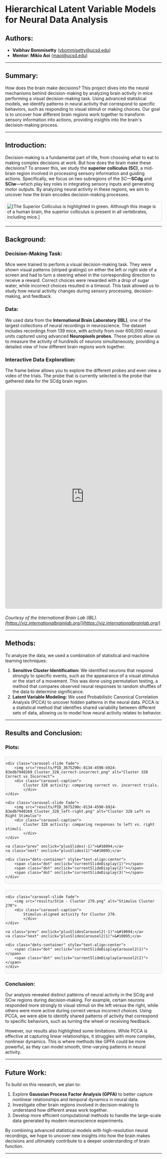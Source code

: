 # Hierarchical Latent Variable Models for Neural Data Analysis

## Authors:
- **Vaibhav Bommisetty** (vbommisetty@ucsd.edu) 
- **Mentor: Mikio Aoi** (maoi@ucsd.edu)  

---

## Summary:
How does the brain make decisions? This project dives into the neural mechanisms behind decision-making by analyzing brain activity in mice performing a visual decision-making task. Using advanced statistical models, we identify patterns in neural activity that correspond to specific behaviors, such as responding to visual stimuli or making choices. Our goal is to uncover how different brain regions work together to transform sensory information into actions, providing insights into the brain's decision-making process.

---

## Introduction:
Decision-making is a fundamental part of life, from choosing what to eat to making complex decisions at work. But how does the brain make these decisions? To answer this, we study the **superior colliculus (SC)**, a mid-brain region involved in processing sensory information and guiding actions. Specifically, we focus on two subregions of the SC—**SCdg** and **SCiw**—which play key roles in integrating sensory inputs and generating motor outputs. By analyzing neural activity in these regions, we aim to uncover how the brain encodes decision-making processes.

<img src="images/superior%20colliculus.png"
     alt="[The Superior Colliculus is highlighted in green. Although this image is of a human brain, the superior colliculus is present in all vertebrates, including mice.]"
     style="max-width: 100%; height: auto; display: block; margin-left: auto; margin-right: auto; border: 1px solid #ddd; padding: 5px; border-radius: 4px; margin-top: 15px; margin-bottom: 15px;">

---

## Background:

### Decision-Making Task:
Mice were trained to perform a visual decision-making task. They were shown visual patterns (striped gratings) on either the left or right side of a screen and had to turn a steering wheel in the corresponding direction to receive a reward. Correct choices were rewarded with a drop of sugar water, while incorrect choices resulted in a timeout. This task allowed us to study how neural activity changes during sensory processing, decision-making, and feedback.

### Data:
We used data from the **International Brain Laboratory (IBL)**, one of the largest collections of neural recordings in neuroscience. The dataset includes recordings from 139 mice, with activity from over 600,000 neural units captured using advanced **Neuropixels probes**. These probes allow us to measure the activity of hundreds of neurons simultaneously, providing a detailed view of how different brain regions work together.

### Interactive Data Exploration:
The frame below allows you to explore the different probes and even view a video of the trials. The probe that is currently selected is the probe that gathered data for the SCdg brain region.

<div style="width: 100%; height: 700px; border: 1px solid #ddd; border-radius: 5px; overflow: hidden; margin: 20px 0;">
    <iframe 
        src="https://viz.internationalbrainlab.org/app?dset=bwm&pid=069c2674-80b0-44b4-a3d9-28337512967f&tid=0&cid=-1&qc=0&spikesorting=ss_original" 
        style="width: 100%; height: 100%; border: none;"
        allow="accelerometer; autoplay; clipboard-write; encrypted-media; gyroscope" 
        allowfullscreen>
    </iframe>
</div>

*Courtesy of the International Brain Lab (IBL). [https://viz.internationalbrainlab.org/](https://viz.internationalbrainlab.org/)*

---

## Methods:
To analyze the data, we used a combination of statistical and machine learning techniques:

1. **Sensitive Cluster Identification:** We identified neurons that respond strongly to specific events, such as the appearance of a visual stimulus or the start of a movement. This was done using permutation testing, a method that compares observed neural responses to random shuffles of the data to determine significance.
2. **Latent Variable Modeling:** We used Probabilistic Canonical Correlation Analysis (PCCA) to uncover hidden patterns in the neural data. PCCA is a statistical method that identifies shared variability between different sets of data, allowing us to model how neural activity relates to behavior.


---

## Results and Conclusion:

### Plots:

<!-- START OF CARUSEL -->

<div class="carousel-container">
    <div class="carousel-slide fade">
        <img src="results/PID_3675290c-8134-4598-b924-83edb7940269_Cluster_328_all.png" alt="Cluster 328 All Trials">
        <div class="carousel-caption">
            Neural activity of Cluster 328 across all trials.
            </div>
    </div>

    <div class="carousel-slide fade">
        <img src="results/PID_3675290c-8134-4598-b924-83edb7940269_Cluster_328_correct-incorrect.png" alt="Cluster 328 Correct vs Incorrect">
        <div class="carousel-caption">
            Cluster 328 activity: comparing correct vs. incorrect trials.
            </div>
    </div>

    <div class="carousel-slide fade">
        <img src="results/PID_3675290c-8134-4598-b924-83edb7940269_Cluster_328_left-right.png" alt="Cluster 328 Left vs Right Stimulus">
        <div class="carousel-caption">
            Cluster 328 activity: comparing responses to left vs. right stimuli.
            </div>
    </div>

    <a class="prev" onclick="plusSlides(-1)">&#10094;</a>
    <a class="next" onclick="plusSlides(1)">&#10095;</a>

    <div class="dots-container" style="text-align:center">
        <span class="dot" onclick="currentSlideDisplay(1)"></span>
        <span class="dot" onclick="currentSlideDisplay(2)"></span>
        <span class="dot" onclick="currentSlideDisplay(3)"></span>
    </div>
</div>

<style>
.carousel-container {
    position: relative;
    max-width: 700px; 
    margin: 20px auto; 
    border: 1px solid #ddd;
    border-radius: 5px;
    overflow: hidden;
    background-color: #f9f9f9; 
}

.carousel-slide {
    display: none;
    padding: 10px;
    text-align: center;
}

.carousel-slide img {
    max-width: 100%; 
    height: auto;  
    max-height: 450px; 
    border-radius: 4px;
    margin-bottom: 10px;
}

.carousel-caption {
    font-size: 1em;
    color: #333; 
    padding: 5px 0;
    line-height: 1.4;
}

.fade {
    animation-name: fadeEffect;
    animation-duration: 0.8s;
}

@keyframes fadeEffect {
    from {opacity: .4}
    to {opacity: 1}
}

.prev, .next {
    cursor: pointer;
    position: absolute;
    top: 50%;
    width: auto;
    padding: 16px;
    margin-top: -25px;
    color: white;
    font-weight: bold;
    font-size: 20px;
    transition: 0.3s ease;
    border-radius: 0 3px 3px 0;
    user-select: none;
    background-color: rgba(0,0,0,0.4);
}

.next {
    right: 0;
    border-radius: 3px 0 0 3px;
}

.prev:hover, .next:hover {
    background-color: rgba(0,0,0,0.7);
}

.dots-container {
    text-align: center;
    padding: 10px 0;
    background-color: #f1f1f1;
}

.dot {
    cursor: pointer;
    height: 13px;
    width: 13px;
    margin: 0 3px;
    background-color: #bbb;
    border-radius: 50%;
    display: inline-block;
    transition: background-color 0.3s ease;
}

.active, .dot:hover {
    background-color: #717171;
}
</style>

<script>
let slideIndex = 1;

function showSlides(n) {
    let i;
    let slides = document.querySelectorAll(".carousel-container .carousel-slide");
    let dots = document.querySelectorAll(".carousel-container .dot");

    if (n > slides.length) {slideIndex = 1}
    if (n < 1) {slideIndex = slides.length}

    for (i = 0; i < slides.length; i++) {
        slides[i].style.display = "none";
    }
    for (i = 0; i < dots.length; i++) {
        dots[i].className = dots[i].className.replace(" active", "");
    }

    slides[slideIndex-1].style.display = "block";
    if (dots.length > 0 && dots[slideIndex-1]) {
        dots[slideIndex-1].className += " active";
    }
}

function plusSlides(n) {
    showSlides(slideIndex += n);
}

function currentSlideDisplay(n) {
    showSlides(slideIndex = n);
}

document.addEventListener('DOMContentLoaded', function() {
    showSlides(slideIndex);
});

</script>




<!-- END OF CARUSEL -->

<div class="carousel-container" id="carousel2"> <div class="carousel-slide fade">
        <img src="results/PCCA RMSE from Hierarchical Latent Variable Models.png" alt="PCCA RMSE">
        <div class="carousel-caption">
            PCCA Reconstruction Error (RMSE) Analysis.
            </div>
    </div>

    <div class="carousel-slide fade">
        <img src="results/Stim - Cluster 270.png" alt="Stimulus Cluster 270">
        <div class="carousel-caption">
            Stimulus-aligned activity for Cluster 270.
            </div>
    </div>

    <a class="prev" onclick="plusSlidesCarousel2(-1)">&#10094;</a>
    <a class="next" onclick="plusSlidesCarousel2(1)">&#10095;</a>

    <div class="dots-container" style="text-align:center">
        <span class="dot" onclick="currentSlideDisplayCarousel2(1)"></span>
        <span class="dot" onclick="currentSlideDisplayCarousel2(2)"></span>
    </div>
</div>

<style>
/* Styles for carousel2 (can be shared if identical, or namespaced like this) */
#carousel2.carousel-container {
    position: relative;
    max-width: 700px;
    margin: 20px auto;
    border: 1px solid #ddd;
    border-radius: 5px;
    overflow: hidden;
    background-color: #f9f9f9;
}

#carousel2 .carousel-slide {
    display: none;
    padding: 10px;
    text-align: center;
}

#carousel2 .carousel-slide img {
    max-width: 100%;
    height: auto;
    max-height: 450px;
    border-radius: 4px;
    margin-bottom: 10px;
}

#carousel2 .carousel-caption {
    font-size: 1em;
    color: #333;
    padding: 5px 0;
    line-height: 1.4;
}

#carousel2 .fade { /* Re-using fadeEffect if defined globally, or define for #carousel2 */
    animation-name: fadeEffect; /* Assumes fadeEffect is defined from previous carousel, or copy it here */
    animation-duration: 0.8s;
}

/* Ensure fadeEffect is defined if not already global */
/* @keyframes fadeEffect { from {opacity: .4} to {opacity: 1} } */


#carousel2 .prev, #carousel2 .next {
    cursor: pointer;
    position: absolute;
    top: 50%;
    width: auto;
    padding: 16px;
    margin-top: -25px;
    color: white;
    font-weight: bold;
    font-size: 20px;
    transition: 0.3s ease;
    border-radius: 0 3px 3px 0;
    user-select: none;
    background-color: rgba(0,0,0,0.4);
}

#carousel2 .next {
    right: 0;
    border-radius: 3px 0 0 3px;
}

#carousel2 .prev:hover, #carousel2 .next:hover {
    background-color: rgba(0,0,0,0.7);
}

#carousel2 .dots-container {
    text-align: center;
    padding: 10px 0;
    background-color: #f1f1f1;
}

#carousel2 .dot {
    cursor: pointer;
    height: 13px;
    width: 13px;
    margin: 0 3px;
    background-color: #bbb;
    border-radius: 50%;
    display: inline-block;
    transition: background-color 0.3s ease;
}

#carousel2 .active, #carousel2 .dot:hover { /* Note: '.active' might need to be '#carousel2 .active' if dots are specific */
    background-color: #717171;
}
</style>

<script>
// --- Script for Carousel 2 ---
// To avoid conflicts if you have multiple carousels on one page,
// it's best to make the variables and functions specific to this carousel.

let slideIndexCarousel2 = 1;

function showSlidesCarousel2(n) {
    let i;
    // Select elements specifically within this carousel (e.g., using an ID)
    let carouselContainer = document.getElementById("carousel2");
    if (!carouselContainer) return; // Exit if carousel container not found

    let slides = carouselContainer.querySelectorAll(".carousel-slide");
    let dots = carouselContainer.querySelectorAll(".dot");

    if (n > slides.length) {slideIndexCarousel2 = 1}
    if (n < 1) {slideIndexCarousel2 = slides.length}

    for (i = 0; i < slides.length; i++) {
        slides[i].style.display = "none";
    }
    for (i = 0; i < dots.length; i++) {
        dots[i].className = dots[i].className.replace(" active", "");
    }

    slides[slideIndexCarousel2-1].style.display = "block";
    if (dots.length > 0 && dots[slideIndexCarousel2-1]) {
        dots[slideIndexCarousel2-1].className += " active";
    }
}

function plusSlidesCarousel2(n) {
    showSlidesCarousel2(slideIndexCarousel2 += n);
}

function currentSlideDisplayCarousel2(n) {
    showSlidesCarousel2(slideIndexCarousel2 = n);
}

// Initialize Carousel 2
document.addEventListener('DOMContentLoaded', function() {
    // Check if the carousel element exists before trying to initialize
    if (document.getElementById("carousel2")) {
        showSlidesCarousel2(slideIndexCarousel2);
    }
});

</script>

### Conclusion:
Our analysis revealed distinct patterns of neural activity in the SCdg and SCiw regions during decision-making. For example, certain neurons responded more strongly to visual stimuli on the left versus the right, while others were more active during correct versus incorrect choices. Using PCCA, we were able to identify shared patterns of activity that correspond to specific behaviors, such as turning the wheel or receiving feedback.

However, our results also highlighted some limitations. While PCCA is effective at capturing linear relationships, it struggles with more complex, nonlinear dynamics. This is where methods like GPFA could be more powerful, as they can model smooth, time-varying patterns in neural activity.

---

## Future Work:
To build on this research, we plan to:
1. Explore **Gaussian Process Factor Analysis (GPFA)** to better capture nonlinear relationships and temporal dynamics in neural data.
2. Investigate other brain regions involved in decision-making to understand how different areas work together.
3. Develop more efficient computational methods to handle the large-scale data generated by modern neuroscience experiments.

By combining advanced statistical models with high-resolution neural recordings, we hope to uncover new insights into how the brain makes decisions and ultimately contribute to a deeper understanding of brain function.

---
